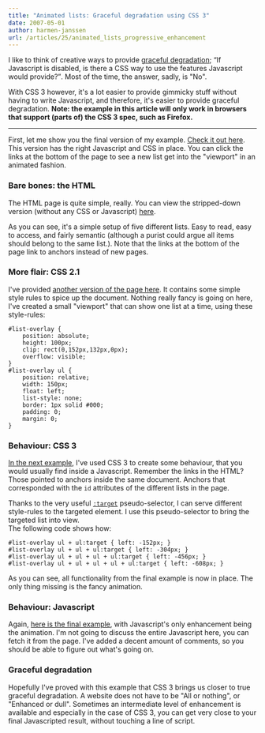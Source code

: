 ```yaml
---
title: "Animated lists: Graceful degradation using CSS 3"
date: 2007-05-01
author: harmen-janssen
url: /articles/25/animated_lists_progressive_enhancement
---
```


<p>I like to think of creative ways to provide <a href="http://www.digital-web.com/articles/fluid_thinking/" title="Read more about graceful degradation at Digital Web">graceful degradation</a>; <q>If Javascript is disabled, is there a CSS way to use the 
features Javascript would provide?</q>. Most of the time, the answer, sadly, is &quot;No&quot;.</p>
<p>With CSS 3 however, it's a lot easier to provide gimmicky stuff without having to write Javascript, and therefore, it's easier to 
provide graceful degradation. <strong>Note: the example in this article will only work in browsers that support (parts of) the CSS 3 
spec, such as Firefox.</strong></p>

---

First, let me show you the final version of my example. [Check it out here](http://www.whatstyle.net/examples/swapping_lists.html). This version has the right Javascript and CSS in place. You can click the links at the bottom of the page to see a new list get into the "viewport" in an animated fashion.

### Bare bones: the HTML

The HTML page is quite simple, really. You can view the stripped-down version (without any CSS or Javascript) [here](http://www.whatstyle.net/examples/swapping_lists_bare.html).

As you can see, it's a simple setup of five different lists. Easy to read, easy to access, and fairly semantic (although a purist could argue all items should belong to the same list.). Note that the links at the bottom of the page link to anchors instead of new pages.

### More flair: CSS 2.1

I've provided [another version of the page here](http://www.whatstyle.net/examples/swapping_lists_css2.1.html). It contains some simple style rules to spice up the document. Nothing really fancy is going on here, I've created a small "viewport" that can show one list at a time, using these style-rules:

```
#list-overlay {
	position: absolute;
	height: 100px;
	clip: rect(0,152px,132px,0px);
	overflow: visible;
}
#list-overlay ul {
	position: relative;
	width: 150px;
	float: left;
	list-style: none;
	border: 1px solid #000;
	padding: 0;
	margin: 0;
}
```

### Behaviour: CSS 3

[In the next example](http://www.whatstyle.net/examples/swapping_lists_css3.html), I've used CSS 3 to create some behaviour, that you would usually find inside a Javascript. Remember the links in the HTML? Those pointed to anchors inside the same document. Anchors that corresponded with the `id` attributes of the different lists in the page.

Thanks to the very useful [`:target`](http://www.w3.org/TR/css3-selectors/#target-pseudo) pseudo-selector, I can serve different style-rules to the targeted element. I use this pseudo-selector to bring the targeted list into view.  
 The following code shows how:

```
#list-overlay ul + ul:target { left: -152px; }
#list-overlay ul + ul + ul:target { left: -304px; }
#list-overlay ul + ul + ul + ul:target { left: -456px; }
#list-overlay ul + ul + ul + ul + ul:target { left: -608px; }
```

As you can see, all functionality from the final example is now in place. The only thing missing is the fancy animation.

### Behaviour: Javascript

Again, [here is the final example](http://www.whatstyle.net/examples/swapping_lists.html), with Javascript's only enhancement being the animation. I'm not going to discuss the entire Javascript here, you can fetch it from the page. I've added a decent amount of comments, so you should be able to figure out what's going on.

### Graceful degradation

Hopefully I've proved with this example that CSS 3 brings us closer to true graceful degradation. A website does not have to be "All or nothing", or "Enhanced or dull". Sometimes an intermediate level of enhancement is available and especially in the case of CSS 3, you can get very close to your final Javascripted result, without touching a line of script.

